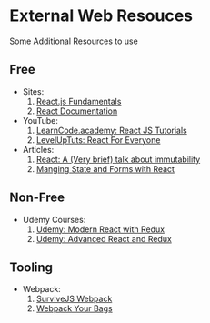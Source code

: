 # External Web Resouces

Some Additional Resources to use

## Free

- Sites:
  1. [React.js Fundamentals][site 1]
  2. [React Documentation][site 2]
- YouTube:
  1. [LearnCode.academy: React JS Tutorials][YouTube 1]
  2. [LevelUpTuts: React For Everyone][YouTube 2]
- Articles:
  1. [React: A (Very brief) talk about immutability][article 1]
  2. [Manging State and Forms with React][article 2]

## Non-Free

- Udemy Courses:
  1. [Udemy: Modern React with Redux][udemy 1]
  1. [Udemy: Advanced React and Redux][udemy 2]

## Tooling

- Webpack:
  1. [SurviveJS Webpack][tooling 1]
  2. [Webpack Your Bags][tooling 2]

[site 1]: http://courses.reactjsprogram.com/courses/reactjsfundamental
[site 2]: https://facebook.github.io/react/docs/getting-started.html

[YouTube 1]: https://www.youtube.com/playlist?list=PLoYCgNOIyGABj2GQSlDRjgvXtqfDxKm5b
[YouTube 2]: https://www.youtube.com/playlist?list=PLLnpHn493BHFfs3Uj5tvx17mXk4B4ws4p

[article 1]: https://medium.com/pro-react/a-brief-talk-about-immutability-and-react-s-helpers-70919ab8ae7c#.heo4ruds4
[article 2]: https://medium.com/@gaperton/managing-state-and-forms-with-react-part-1-12eacb647112#.pjop3rngj

[udemy 1]: https://www.udemy.com/react-redux/
[udemy 2]: https://www.udemy.com/react-redux-tutorial/
[udemy 3]: https://www.udemy.com/meteor-react-tutorial/

[tooling 1]: http://survivejs.com/webpack/introduction/
[tooling 2]: https://blog.madewithlove.be/post/webpack-your-bags

